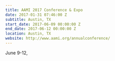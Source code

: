 ```yaml
---
title: AAMI 2017 Conference & Expo
date: 2017-01-31 07:46:00 Z
subtitle: Austin, TX
start_date: 2017-06-09 00:00:00 Z
end_date: 2017-06-12 00:00:00 Z
location: Austin, TX
website: http://www.aami.org/annualconference/
---
```



June 9-12, 